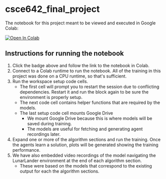 # csce642_final_project

The notebook for this project meant to be viewed and executed in Google Colab:

<a target="_blank" href="https://colab.research.google.com/github/jchogue-tamu/csce642_final_project/blob/main/642_final_project.ipynb">
  <img src="https://colab.research.google.com/assets/colab-badge.svg" alt="Open In Colab"/>
</a>

## Instructions for running the notebook

1. Click the badge above and follow the link to the notebook in Colab.
1. Connect to a Colab runtime to run the notebook. All of the training in this project was done on a CPU runtime, so that's sufficient.
1. Run the workspace setup code cells.
   - The first cell will prompt you to restart the session due to conflicting dependencies. Restart it and run the block again to be sure the environment is properly setup.
   - The next code cell contains helper functions that are required by the models.
   - The last setup code cell mounts Google Drive
     - We mount Google Drive because this is where models will be saved during training.
     - The models are useful for fetching and generating agent recordings later.
1. Expand one or more of the algorithm sections and run the training. Once the agents learn a solution, plots will be generated showing the training performance.
2. We have also embedded video recordings of the model navigating the LunarLander environment at the end of each algorithm section.
   - These were based on the models that correspond to the existing output for each the algorithm sections.
